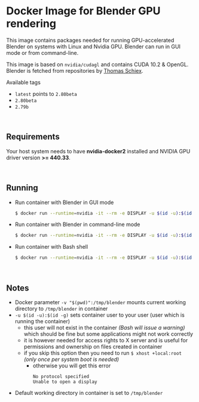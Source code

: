 # Docker Image for Blender GPU rendering
This image contains packages needed for running GPU-accelerated Blender on systems with Linux and Nvidia GPU. Blender can run in GUI mode or from command-line.

This image is based on `nvidia/cudagl` and contains CUDA 10.2 & OpenGL. Blender is fetched from repositories by [Thomas Schiex](https://launchpad.net/~thomas-schiex).

Available tags
* `latest` points to `2.80beta`
* `2.80beta`
* `2.79b`

<br>

## Requirements
Your host system needs to have **nvidia-docker2** installed and NVIDIA GPU driver version **>= 440.33**.

<br>

## Running
* Run container with Blender in GUI mode
    ```bash
    $ docker run --runtime=nvidia -it --rm -e DISPLAY -u $(id -u):$(id -g) -v /tmp/.X11-unix:/tmp/.X11-unix -v "$(pwd)":/tmp/blender jtomori/blender_gpu:latest
    ```
* Run container with Blender in command-line mode
    ```bash
    $ docker run --runtime=nvidia -it --rm -e DISPLAY -u $(id -u):$(id -g) -v /tmp/.X11-unix:/tmp/.X11-unix -v "$(pwd)":/tmp/blender jtomori/blender_gpu:latest blender -b project_file.blend # your parameters here
    ```
* Run container with Bash shell
    ```bash
    $ docker run --runtime=nvidia -it --rm -e DISPLAY -u $(id -u):$(id -g) -v /tmp/.X11-unix:/tmp/.X11-unix -v "$(pwd)":/tmp/blender jtomori/blender_gpu:latest bash
    ```

<br>

## Notes
* Docker parameter `-v "$(pwd)":/tmp/blender` mounts current working directory to `/tmp/blender` in container
* `-u $(id -u):$(id -g)` sets container user to your user (user which is running the container)
    * this user will not exist in the container *(Bash will issue a warning)* which should be fine but some applications might not work correctly
    * it is however needed for access rights to X server and is useful for permissions and ownership on files created in container
    * if you skip this option then you need to run `$ xhost +local:root` *(only once per system boot is needed)*
        * otherwise you will get this error
            ```
            No protocol specified
            Unable to open a display
            ```
* Default working directory in container is set to `/tmp/blender`